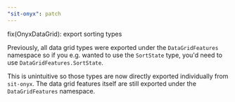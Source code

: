 ```yaml
---
"sit-onyx": patch
---
```


fix(OnyxDataGrid): export sorting types

Previously, all data grid types were exported under the `DataGridFeatures` namespace so if you e.g. wanted to use the `SortState` type, you'd need to use `DataGridFeatures.SortState`.

This is unintuitive so those types are now directly exported individually from `sit-onyx`. The data grid features itself are still exported under the `DataGridFeatures` namespace.
